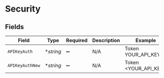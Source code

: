 # Security


## Fields

| Field                | Type                 | Required             | Description          | Example              |
| -------------------- | -------------------- | -------------------- | -------------------- | -------------------- |
| `APIKeyAuth`         | **string*            | :heavy_minus_sign:   | N/A                  | Token YOUR_API_KEY   |
| `APIKeyAuthNew`      | **string*            | :heavy_minus_sign:   | N/A                  | Token <YOUR_API_KEY> |